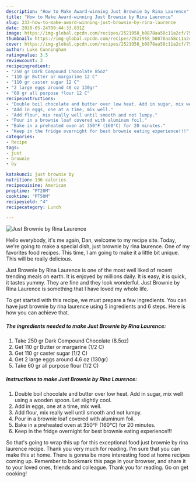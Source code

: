 ```yaml
---
description: "How to Make Award-winning Just Brownie by Rina Laurence"
title: "How to Make Award-winning Just Brownie by Rina Laurence"
slug: 233-how-to-make-award-winning-just-brownie-by-rina-laurence
date: 2020-05-24T09:44:33.831Z
image: https://img-global.cpcdn.com/recipes/2521958_b0878aa58c11a2cf/751x532cq70/just-brownie-by-rina-laurence-recipe-main-photo.jpg
thumbnail: https://img-global.cpcdn.com/recipes/2521958_b0878aa58c11a2cf/751x532cq70/just-brownie-by-rina-laurence-recipe-main-photo.jpg
cover: https://img-global.cpcdn.com/recipes/2521958_b0878aa58c11a2cf/751x532cq70/just-brownie-by-rina-laurence-recipe-main-photo.jpg
author: Luke Cunningham
ratingvalue: 3.5
reviewcount: 3
recipeingredient:
- "250 gr Dark Compound Chocolate 85oz"
- "110 gr Butter or margarine 12 C"
- "110 gr caster sugar 12 C"
- "2 large eggs around 46 oz 130gr"
- "60 gr all purpose flour 12 C"
recipeinstructions:
- "Double boil chocolate and butter over low heat. Add in sugar, mix well using a wooden spoon.  Let slightly cool."
- "Add in eggs, one at a time, mix well."
- "Add flour, mix really well until smooth and not lumpy."
- "Pour in a brownie loaf covered with aluminum foil."
- "Bake in a preheated oven at 350°F (160°C) for 20 minutes."
- "Keep in the fridge overnight for best brownie eating experience!!!"
categories:
- Recipe
tags:
- just
- brownie
- by

katakunci: just brownie by 
nutrition: 136 calories
recipecuisine: American
preptime: "PT20M"
cooktime: "PT50M"
recipeyield: "4"
recipecategory: Lunch

---
```



![Just Brownie by Rina Laurence](https://img-global.cpcdn.com/recipes/2521958_b0878aa58c11a2cf/751x532cq70/just-brownie-by-rina-laurence-recipe-main-photo.jpg)

Hello everybody, it's me again, Dan, welcome to my recipe site. Today, we're going to make a special dish, just brownie by rina laurence. One of my favorites food recipes. This time, I am going to make it a little bit unique. This will be really delicious.



Just Brownie by Rina Laurence is one of the most well liked of recent trending meals on earth. It is enjoyed by millions daily. It is easy, it is quick, it tastes yummy. They are fine and they look wonderful. Just Brownie by Rina Laurence is something that I have loved my whole life.


To get started with this recipe, we must prepare a few ingredients. You can have just brownie by rina laurence using 5 ingredients and 6 steps. Here is how you can achieve that.

<!--inarticleads1-->

##### The ingredients needed to make Just Brownie by Rina Laurence:

1. Take 250 gr Dark Compound Chocolate (8.5oz)
1. Get 110 gr Butter or margarine (1/2 C)
1. Get 110 gr caster sugar (1/2 C)
1. Get 2 large eggs around 4.6 oz (130gr)
1. Take 60 gr all purpose flour (1/2 C)




<!--inarticleads2-->

##### Instructions to make Just Brownie by Rina Laurence:

1. Double boil chocolate and butter over low heat. Add in sugar, mix well using a wooden spoon.  Let slightly cool.
1. Add in eggs, one at a time, mix well.
1. Add flour, mix really well until smooth and not lumpy.
1. Pour in a brownie loaf covered with aluminum foil.
1. Bake in a preheated oven at 350°F (160°C) for 20 minutes.
1. Keep in the fridge overnight for best brownie eating experience!!!




So that's going to wrap this up for this exceptional food just brownie by rina laurence recipe. Thank you very much for reading. I'm sure that you can make this at home. There is gonna be more interesting food at home recipes coming up. Remember to bookmark this page in your browser, and share it to your loved ones, friends and colleague. Thank you for reading. Go on get cooking!

